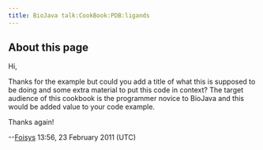 ```yaml
---
title: BioJava talk:CookBook:PDB:ligands
---
```


About this page
---------------

Hi,

Thanks for the example but could you add a title of what this is
supposed to be doing and some extra material to put this code in
context? The target audience of this cookbook is the programmer novice
to BioJava and this would be added value to your code example.

Thanks again!

--[Foisys](User:Foisys "wikilink") 13:56, 23 February 2011 (UTC)
